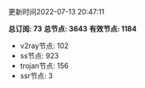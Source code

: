 更新时间2022-07-13 20:47:11

**总订阅: 73**
**总节点: 3643**
**有效节点: 1184**
- v2ray节点: 102
- ss节点: 923
- trojan节点: 156
- ssr节点: 3
